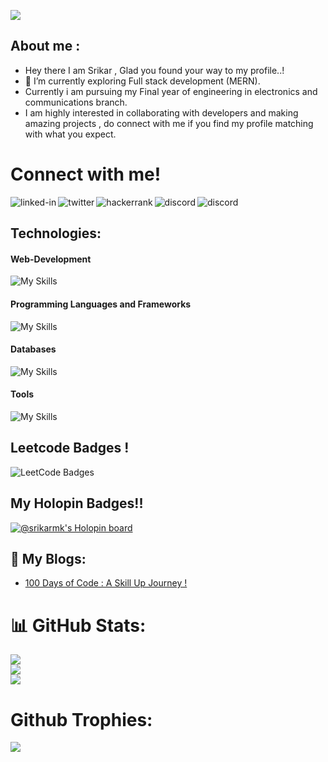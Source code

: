 ![](https://komarev.com/ghpvc/?username=srikarmk&color=blueviolet&plastic)

## About me :

- Hey there I am Srikar , Glad you found your way to my profile..!
- 🔭 I’m currently exploring Full stack development (MERN).
- Currently i am pursuing my Final year of engineering in electronics and communications branch.  
- I am highly interested in collaborating with developers and making amazing projects , do connect with me if you find my profile matching with what you expect.<br/>
<h1>Connect with me!</h1>
<a href=https://www.linkedin.com/in/srikarmk/><img align="left" alt="linked-in" src="https://img.shields.io/badge/linkedin-%230077B5.svg?&style=for-the-badge&logo=linkedin&logoColor=white" /></a>
<a href=https://twitter.com/Srikarismad><img align="left" alt="twitter" src="https://img.shields.io/badge/twitter-%231DA1F2.svg?&style=for-the-badge&logo=twitter&logoColor=white" /></a>
<a href=https://www.hackerrank.com/srikarmks><img align="left" alt="hackerrank" src="https://img.shields.io/badge/-Hackerrank-2EC866?style=for-the-badge&logo=HackerRank&logoColor=white" /></a>
<a href=https://discord.com/users/532540348375760945><img align="left" alt="discord" src="https://img.shields.io/badge/Discord-7289DA?style=for-the-badge&logo=discord&logoColor=white" /></a>  
<a href=https://leetcode.com/Srikarmk/><img align="left" alt="discord" src="https://img.shields.io/badge/-LeetCode-FFA116?style=for-the-badge&logo=LeetCode&logoColor=black" /></a>  
<br>

## Technologies:

#### Web-Development
![My Skills](https://skillicons.dev/icons?i=html,css,js,bootstrap,tailwindcss,materialui,jquery,react,redux,nodejs,expressjs,next,threejs)
#### Programming Languages and Frameworks
![My Skills](https://skillicons.dev/icons?i=c,cpp,java,python,go,flask,django,rust,solidity)
#### Databases
![My Skills](https://skillicons.dev/icons?i=mysql,mongodb,postgresql,redis,firebase,supabase)
#### Tools
![My Skills](https://skillicons.dev/icons?i=vscode,postman,git,github,docker,ai,blender)

## Leetcode Badges !
![LeetCode Badges](https://leetcode-badge-showcase.vercel.app/api?username=Srikarmk&theme=dracula)



## My Holopin Badges!! 
[![@srikarmk's Holopin board](https://holopin.io/api/user/board?user=srikarmk)](https://holopin.io/@srikarmk)



## 📝 My Blogs:

- <a href="https://srikarmk.hashnode.dev/100-days-of-code-a-skill-up-journey">100 Days of Code : A Skill Up Journey !</a>


# 📊 GitHub Stats:
![](https://github-readme-stats.vercel.app/api?username=srikarmk&theme=tokyonight&hide_border=false&include_all_commits=true&count_private=true)<br/>
![](https://github-readme-streak-stats.herokuapp.com/?user=srikarmk&theme=tokyonight&hide_border=false)<br/>
![](https://github-readme-stats.vercel.app/api/top-langs/?username=srikarmk&theme=tokyonight&hide_border=false&include_all_commits=true&count_private=true&layout=compact)
# Github Trophies:
![](https://github-profile-trophy.vercel.app/?username=srikarmk&theme=radical&no-frame=false&no-bg=true&margin-w=4)
